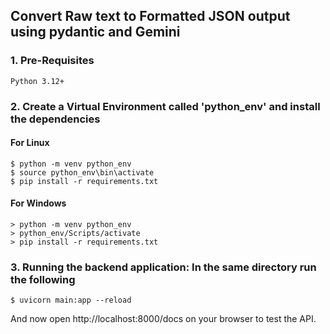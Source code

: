 ## Convert Raw text to Formatted JSON output using pydantic and Gemini

### 1. Pre-Requisites

```
Python 3.12+
```

### 2. Create a Virtual Environment called 'python_env' and install the dependencies 

#### For Linux

```
$ python -m venv python_env
$ source python_env\bin\activate
$ pip install -r requirements.txt
```

#### For Windows

```
> python -m venv python_env
> python_env/Scripts/activate
> pip install -r requirements.txt
```

### 3. Running the backend application: In the same directory run the following

```
$ uvicorn main:app --reload
```

And now open http://localhost:8000/docs on your browser to test the API.